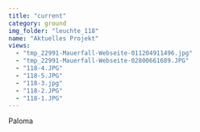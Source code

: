 ```yaml
---
title: "current"
category: ground
img_folder: "leuchte_118"
name: "Aktuelles Projekt"
views:
  - "tmp_22991-Mauerfall-Webseite-011204911496.jpg"
  - "tmp_22991-Mauerfall-Webseite-02800661689.JPG"
  - "118-4.JPG"
  - "118-5.JPG"
  - "118-3.jpg"
  - "118-2.JPG"
  - "118-1.JPG"
---
```


Paloma
